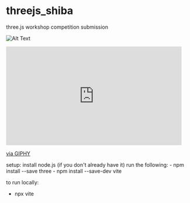 # threejs_shiba
three.js workshop competition submission

![Alt Text]([https://media.giphy.com/media/vFKqnCdLPNOKc/giphy.gif](https://giphy.com/gifs/g1QFdUA6dKEyj2iHpP))
<iframe src="https://giphy.com/embed/g1QFdUA6dKEyj2iHpP" width="480" height="270" frameBorder="0" class="giphy-embed" allowFullScreen></iframe><p><a href="https://giphy.com/gifs/g1QFdUA6dKEyj2iHpP">via GIPHY</a></p>
setup:
install node.js (if you don't already have it)
run the following:
  - npm install --save three
  - npm install --save-dev vite
 
 to run locally:
  - npx vite
